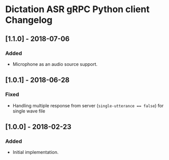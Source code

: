 # Dictation ASR gRPC Python client Changelog

## [1.1.0] - 2018-07-06
### Added
- Microphone as an audio source support.

## [1.0.1] - 2018-06-28
### Fixed
- Handling multiple response from server (`single-utterance == false`) for single wave file

## [1.0.0] - 2018-02-23
### Added
- Initial implementation.
